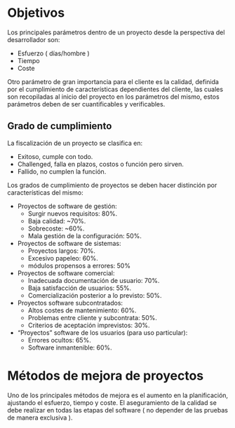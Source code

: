 # Objetivos
Los principales parámetros dentro de un proyecto desde la perspectiva del desarrollador son:
- Esfuerzo ( días/hombre )
- Tiempo
- Coste

Otro parámetro de gran importancia para el cliente es la calidad, definida por el cumplimiento de características dependientes del cliente, las cuales son recopiladas al inicio del proyecto en los parámetros del mismo, estos parámetros deben de ser cuantificables y verificables.

## Grado de cumplimiento
La fiscalización de un proyecto se clasifica en:
- Exitoso, cumple con todo.
- Challenged, falla en plazos, costos o función pero sirven.
- Fallido, no cumplen la función.

Los grados de cumplimiento de proyectos se deben hacer distinción por características del mismo:
- Proyectos de software de gestión:
	- Surgir nuevos requisitos: 80%.
	- Baja calidad: ~70%.
	- Sobrecoste: ~60%.
	- Mala gestión de la configuración: 50%.
- Proyectos de software de sistemas:
	- Proyectos largos: 70%.
	- Excesivo papeleo: 60%.
	- módulos propensos a errores: 50%
- Proyectos de software comercial:
	- Inadecuada documentación de usuario: 70%.
	- Baja satisfacción de usuarios: 55%.
	- Comercialización posterior a lo previsto: 50%.
- Proyectos software subcontratados:
	- Altos costes de mantenimiento: 60%.
	- Problemas entre cliente y subcontrata: 50%.
	- Criterios de aceptación imprevistos: 30%.
- “Proyectos” software de los usuarios (para uso particular):
	- Errores ocultos: 65%.
	- Software inmantenible: 60%.

# Métodos de mejora de proyectos
Uno de los principales métodos de mejora es el aumento en la planificación, ajustando el esfuerzo, tiempo y coste.
El aseguramiento de la calidad se debe realizar en todas las etapas del software ( no depender de las pruebas de manera exclusiva ).